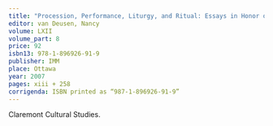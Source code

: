 ```yaml
---
title: "Procession, Performance, Liturgy, and Ritual: Essays in Honor of Bryan R. Gillingham"
editor: van Deusen, Nancy	
volume: LXII
volume_part: 8
price: 92
isbn13: 978-1-896926-91-9
publisher: IMM
place: Ottawa
year: 2007
pages: xiii + 258
corrigenda: ISBN printed as “987-1-896926-91-9”
---
```

Claremont Cultural Studies.
